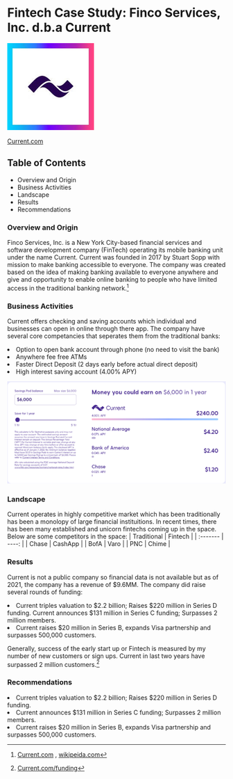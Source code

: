 # Fintech Case Study: Finco Services, Inc. d.b.a Current

![This is Current image](current.jpg)

[Current.com](https://current.com/)

## Table of Contents

* Overview and Origin
* Business Activities
* Landscape
* Results
* Recommendations

### Overview and Origin

Finco Services, Inc. is a New York City-based financial services and software development company (FinTech) operating its mobile banking unit under the name Current.  Current was founded in 2017 by Stuart Sopp with mission to make banking accessible to everyone. The company was created based on the idea of making banking available to everyone anywhere and give and opportunity to enable online banking to people who have limited access in the traditional banking network.[^source]

### Business Activities

Current offers checking and saving accounts which individual and businesses can open in online through there app. The company have several core competancies that seperates them from the traditional banks:


<li> Option to open bank account through phone (no need to visit the bank)
<li> Anywhere fee free ATMs
<li> Faster Direct Deposit (2 days early before actual direct deposit)
<li> High interest saving account (4.00% APY)
     

      
![this is the image](Interest.png)
### Landscape

Current operates in highly competitive market which has been traditionally has been a monolopy of large financial instituitions. In recent times, there has been many established and unicorn fintechs coming up in the space. Below are some competitors in the space:
| Traditional | Fintech |
| :------- | ----: |
| Chase | CashApp |
| BofA | Varo |
| PNC | Chime |


### Results

Current is not a public company so financial data is not available but as of 2021, the company has a revenue of $9.6MM. The company did raise several rounds of funding:

<li> Current triples valuation to $2.2 billion; Raises $220 million in Series D funding. 
<lii> Current announces $131 million in Series C funding; Surpasses 2 million members. 
<li> Current raises $20 million in Series B, expands Visa partnership and surpasses 500,000 customers.

Generally, success of the early start up or Fintech is measured by my number of new customers or sign ups. Current in last two years have surpassed 2 million customers.[^source1]
     
### Recommendations

<li> Current triples valuation to $2.2 billion; Raises $220 million in Series D funding. 
<li> Current announces $131 million in Series C funding; Surpasses 2 million members. 
<li> Current raises $20 million in Series B, expands Visa partnership and surpasses 500,000 customers.


     

[^source]: [Current.com](https://current.com/) , [wikipeida.com](https://en.wikipedia.org/wiki/Finco_Services)
[^source1]: [Current.com/funding](https://current.com/blog/funding/)
